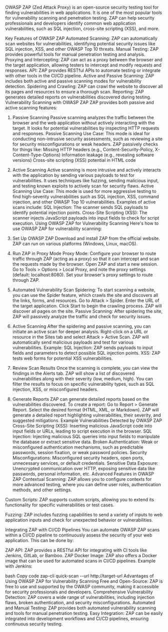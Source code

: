 OWASP ZAP (Zed Attack Proxy) is an open-source security testing tool for finding vulnerabilities in web applications. It is one of the most popular tools for vulnerability scanning and penetration testing. ZAP can help security professionals and developers identify common web application vulnerabilities, such as SQL injection, cross-site scripting (XSS), and more.

Key Features of OWASP ZAP
Automated Scanning: ZAP can automatically scan websites for vulnerabilities, identifying potential security issues like SQL injection, XSS, and other OWASP Top 10 threats.
Manual Testing: ZAP provides powerful tools for manual penetration testing and analysis.
Proxying and Intercepting: ZAP can act as a proxy between the browser and the target application, allowing testers to intercept and modify requests and responses.
API: ZAP provides RESTful APIs to automate testing or integrate with other tools in the CI/CD pipeline.
Active and Passive Scanning: ZAP includes both active and passive scanning modes for vulnerability detection.
Spidering and Crawling: ZAP can crawl the website to discover all its pages and resources to ensure a thorough scan.
Reporting: ZAP generates detailed reports on vulnerabilities discovered during testing.
Vulnerability Scanning with OWASP ZAP
ZAP provides both passive and active scanning features:

1. Passive Scanning
Passive scanning analyzes the traffic between the browser and the web application without actively interacting with the target. It looks for potential vulnerabilities by inspecting HTTP requests and responses.
Passive Scanning Use Case: This mode is ideal for conducting non-intrusive security assessments, such as reviewing a site for security misconfigurations or weak headers.
ZAP passively checks for things like:
Missing HTTP headers (e.g., Content-Security-Policy, X-Content-Type-Options)
Information leakage (e.g., revealing software versions)
Cross-site scripting (XSS) potential in HTML code
2. Active Scanning
Active scanning is more intrusive and actively interacts with the application by sending various payloads to test for vulnerabilities. It uses techniques like fuzzing, sending malicious input, and testing known exploits to actively scan for security flaws.
Active Scanning Use Case: This mode is used for more aggressive testing to find high-severity vulnerabilities such as SQL injection, XSS, command injection, and other OWASP Top 10 vulnerabilities.
Examples of active scans include:
SQL Injection: The scanner sends SQL payloads to identify potential injection points.
Cross-Site Scripting (XSS): The scanner injects JavaScript payloads into input fields to check for script execution.
Using OWASP ZAP for Vulnerability Scanning
Here's how to use OWASP ZAP for vulnerability scanning:

1. Set Up OWASP ZAP
Download and install ZAP from the official website.
ZAP can run on various platforms (Windows, Linux, macOS).
2. Run ZAP in Proxy Mode
Proxy Mode: Configure your browser to route traffic through ZAP (acting as a proxy) so that it can intercept and scan the requests made by the browser.
Open ZAP and start a new session.
Go to Tools > Options > Local Proxy, and note the proxy settings (default: localhost:8080).
Set your browser's proxy settings to route through ZAP.
3. Automated Vulnerability Scan
Spidering: To start scanning a website, you can use the Spider feature, which crawls the site and discovers all the links, forms, and resources.
Go to Attack > Spider.
Enter the URL of the target application.
Click Start to begin the crawling process. ZAP will discover all pages on the site.
Passive Scanning: After spidering the site, ZAP will passively analyze the traffic and check for security issues.
4. Active Scanning
After the spidering and passive scanning, you can initiate an active scan for deeper analysis.
Right-click on a URL or resource in the Sites tab and select Attack > Active Scan.
ZAP will automatically send malicious payloads and test for various vulnerabilities.
Example:
SQL Injection: ZAP sends payloads to input fields and parameters to detect possible SQL injection points.
XSS: ZAP tests web forms for potential XSS vulnerabilities.
5. Review Scan Results
Once the scanning is complete, you can view the findings in the Alerts tab. ZAP will show a list of discovered vulnerabilities along with their severity (low, medium, high).
You can filter the results to focus on specific vulnerability types, such as SQL injection, XSS, or misconfigured headers.
6. Generate Reports
ZAP can generate detailed reports based on the vulnerabilities discovered. To create a report:
Go to Report > Generate Report.
Select the desired format (HTML, XML, or Markdown).
ZAP will generate a detailed report highlighting vulnerabilities, their severity, and suggested mitigations.
Example Vulnerabilities Detected by OWASP ZAP
Cross-Site Scripting (XSS): Inserting malicious JavaScript code into input fields or URLs, leading to script execution in the browser.
SQL Injection: Injecting malicious SQL queries into input fields to manipulate the database or extract sensitive data.
Broken Authentication: Weak or misconfigured authentication mechanisms, such as predictable passwords, session fixation, or weak password policies.
Security Misconfigurations: Misconfigured security headers, open ports, unnecessary services, or default credentials.
Sensitive Data Exposure: Unencrypted communication over HTTP, exposing sensitive data like passwords, personal information, etc.
Advanced Features in OWASP ZAP
Contextual Scanning: ZAP allows you to configure contexts for more advanced testing, where you can define user roles, authentication methods, and other settings.

Custom Scripts: ZAP supports custom scripts, allowing you to extend its functionality for specific vulnerabilities or test cases.

Fuzzing: ZAP includes fuzzing capabilities to send a variety of inputs to web application inputs and check for unexpected behavior or vulnerabilities.

Integrating ZAP with CI/CD Pipelines
You can automate OWASP ZAP scans within a CI/CD pipeline to continuously assess the security of your web application. This can be done by:

ZAP API: ZAP provides a RESTful API for integrating with CI tools like Jenkins, GitLab, or Bamboo.
ZAP Docker Image: ZAP also offers a Docker image that can be used for automated scans in CI/CD pipelines.
Example with Jenkins:

bash
Copy code
zap-cli quick-scan --url http://target-url
Advantages of Using OWASP ZAP for Vulnerability Scanning
Free and Open-Source: ZAP is free to use and supported by the OWASP community, making it accessible for security professionals and developers.
Comprehensive Vulnerability Detection: ZAP covers a wide range of vulnerabilities, including injection flaws, broken authentication, and security misconfigurations.
Automated and Manual Testing: ZAP provides both automated vulnerability scanning and tools for manual penetration testing.
Easy Integration: ZAP can be easily integrated into development workflows and CI/CD pipelines, ensuring continuous security testing.